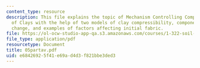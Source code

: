 ```yaml
---
content_type: resource
description: This file explains the topic of Mechanism Controlling Compressibility
  of Clays with the help of two models of clay compressibility, components of volume
  change, and examples of factors affecting initial fabric.
file: https://ol-ocw-studio-app-qa.s3.amazonaws.com/courses/1-322-soil-behavior-spring-2005/e68426925f41e69ad4d3f821bbe3ded3_05partav.pdf
file_type: application/pdf
resourcetype: Document
title: 05partav.pdf
uid: e6842692-5f41-e69a-d4d3-f821bbe3ded3
---
```

